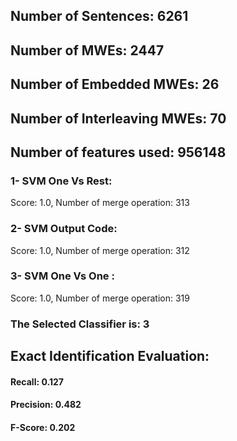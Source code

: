 ## Number of Sentences: 6261
## Number of MWEs: 2447

## Number of Embedded MWEs: 26

## Number of Interleaving MWEs: 70
## Number of features used: 956148

### 1- SVM One Vs Rest: 
Score: 1.0, Number of merge operation: 313
### 2- SVM Output Code: 
Score: 1.0, Number of merge operation: 312
### 3- SVM One Vs One : 
Score: 1.0, Number of merge operation: 319
### The Selected Classifier is: 3
## Exact Identification Evaluation: 
#### Recall: 0.127
#### Precision: 0.482
#### F-Score: 0.202

